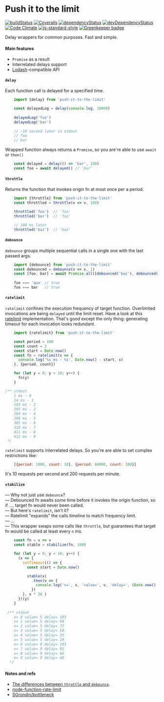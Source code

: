 # Push it to the limit

[![buildStatus](https://img.shields.io/travis/antongolub/push-it-to-the-limit.svg?maxAge=3600&branch=master)](https://travis-ci.org/antongolub/push-it-to-the-limit)
[![Coveralls](https://img.shields.io/coveralls/antongolub/push-it-to-the-limit.svg?maxAge=3600)](https://coveralls.io/github/antongolub/push-it-to-the-limit)
[![dependencyStatus](https://img.shields.io/david/antongolub/push-it-to-the-limit.svg?maxAge=3600)](https://david-dm.org/antongolub/push-it-to-the-limit)
[![devDependencyStatus](https://img.shields.io/david/dev/antongolub/push-it-to-the-limit.svg?maxAge=3600)](https://david-dm.org/antongolub/push-it-to-the-limit)
[![Code Climate](https://codeclimate.com/github/codeclimate/codeclimate/badges/gpa.svg)](https://codeclimate.com/github/antongolub/push-it-to-the-limit)
[![js-standard-style](https://img.shields.io/badge/code%20style-standard-brightgreen.svg)](http://standardjs.com)
[![Greenkeeper badge](https://badges.greenkeeper.io/antongolub/push-it-to-the-limit.svg)](https://greenkeeper.io/)

Delay wrappers for common purposes. Fast and simple.

#### Main features
* `Promise` as a result
*  Interrelated delays support
* [Lodash](https://lodash.com/)-compatible API

#### `delay`
Each function call is delayed for a specified time.
```javascript
    import {delay} from 'push-it-to-the-limit'

    const delayedLog = delay(console.log, 10000)
    
    delayedLog('foo')
    delayedLog('bar')
    
    // ~10 second later in stdout
    // foo
    // bar
```

Wrapped function always returns a `Promise`, so you are're able to use `await` or `then()`
```javascript
    const delayed = delay(() => 'bar', 100)
    const foo = await delayed() // 'bar'
```

#### `throttle`
Returns the function that invokes origin fn at most once per a period.
```javascript
    import {throttle} from 'push-it-to-the-limit'
    const throttled = throttle(v => v, 100)

    throttled('foo')  // 'foo'
    throttled('bar')  // 'foo'

    // 100 ms later
    throttled('baz')  // 'baz'
```

#### `debounce`
`debounce` groups multiple sequential calls in a single one with the last passed args.
```javascript
    import {debounce} from 'push-it-to-the-limit'
    const debounced = debounce(v => v, 1)
    const [foo, bar] = await Promise.all([debounced('baz'), debounced('qux')])
        
    foo === 'qux' // true
    foo === bar   // true
```

#### `ratelimit`
`ratelimit` confines the execution frequency of target function. Overlimited invocations are being `delayed` until the limit reset.
Have a look at this [ratelimit](https://github.com/wankdanker/node-function-rate-limit/blob/master/index.js) implementation. That's good except the only thing: generating timeout for each invocation looks redundant.

```javascript
    import {ratelimit} from 'push-it-to-the-limit'

    const period = 100
    const count = 2
    const start = Date.now()
    const fn = ratelimit(x => {
      console.log('%s ms - %s', Date.now() - start, x)
    }, {period, count})

    for (let y = 0; y < 10; y++) {
      fn(y)
    }

/** stdout
    1 ms - 0
    14 ms - 1
    103 ms - 2
    105 ms - 3
    204 ms - 4
    206 ms - 5
    305 ms - 6
    310 ms - 7
    411 ms - 8
    412 ms - 9
 */
```
`ratelimit` supports interrelated delays. So you're are able to set complex restrictions like:
```javascript
    [{period: 1000, count: 10}, {period: 60000, count: 200}]
```
It's 10 requests per second and 200 requests per minute.

#### `stabilize`
— Why not just use `debounce`?  
— Debounced fn awaits some time before it invokes the origin function, so if ..., target fn would never been called.  
— But here's `ratelimit`, isn't it?  
— Ratelimit "expands" the calls timeline to match frequency limit.  
— ...  
— This wrapper swaps some calls like `throttle`, but guarantees that target fn would be called at least every `n` ms.

```javascript
    const fn = v => v
    const stable = stabilize(fn, 100)

    for (let y = 0; y < 10; y++) {
      (x => {
        setTimeout(() => {
          const start = Date.now()

          stable(x)
            .then(v => {
              console.log('x=', x, 'value=', v, 'delay=', (Date.now() - start))
            })
        }, x * 20 )
      })(y)
    }
 
 /** stdout
    x= 0 value= 5 delay= 103
    x= 1 value= 5 delay= 94
    x= 2 value= 5 delay= 72
    x= 3 value= 5 delay= 58
    x= 4 value= 5 delay= 35
    x= 5 value= 5 delay= 19
    x= 6 value= 9 delay= 103
    x= 7 value= 9 delay= 85
    x= 8 value= 9 delay= 66
    x= 9 value= 9 delay= 48
  */
```

#### Notes and refs
* [The differences between `throttle` and `debounce`](https://css-tricks.com/debouncing-throttling-explained-examples/).
* [node-function-rate-limit](https://github.com/wankdanker/node-function-rate-limit)
* [SGrondin/bottleneck](https://github.com/SGrondin/bottleneck)
